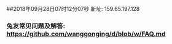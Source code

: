 ##2018年09月28日07时12分07秒 新址: 159.65.197.128
### 兔友常见问题及解答: https://github.com/wanggonging/d/blob/w/FAQ.md
